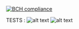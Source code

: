 [![BCH compliance](https://bettercodehub.com/edge/badge/Almeida-Oco/LPOO1617_T1G1?token=ac8550e89e54eae83a62611da2d10f2c7cff659a)](https://bettercodehub.com/)

TESTS :
![alt text](https://github.com/Almeida-Oco/LPOO1617_T1G1/Tests/ECLemma.png "ECLemma Tests")
![alt text](https://github.com/Almeida-Oco/LPOO1617_T1G1/Tests/PITMutation.png "Mutation Tests")

